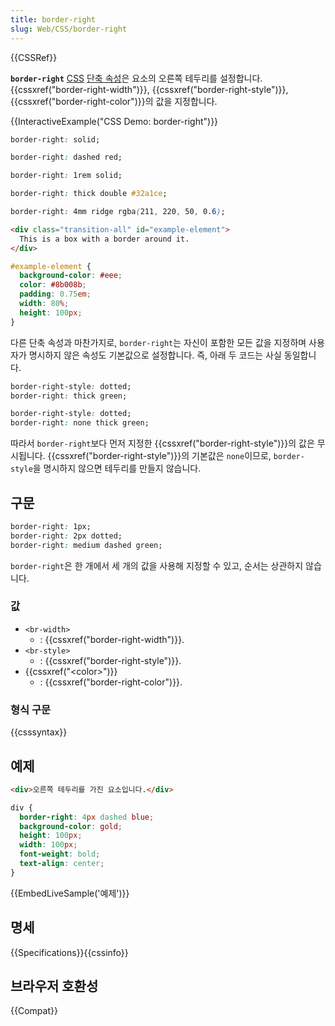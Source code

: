 ```yaml
---
title: border-right
slug: Web/CSS/border-right
---
```


{{CSSRef}}

**`border-right`** [CSS](/ko/docs/Web/CSS) [단축 속성](/ko/docs/Web/CSS/Shorthand_properties)은 요소의 오른쪽 테두리를 설정합니다. {{cssxref("border-right-width")}}, {{cssxref("border-right-style")}}, {{cssxref("border-right-color")}}의 값을 지정합니다.

{{InteractiveExample("CSS Demo: border-right")}}

```css interactive-example-choice
border-right: solid;
```

```css interactive-example-choice
border-right: dashed red;
```

```css interactive-example-choice
border-right: 1rem solid;
```

```css interactive-example-choice
border-right: thick double #32a1ce;
```

```css interactive-example-choice
border-right: 4mm ridge rgba(211, 220, 50, 0.6);
```

```html interactive-example
<div class="transition-all" id="example-element">
  This is a box with a border around it.
</div>
```

```css interactive-example
#example-element {
  background-color: #eee;
  color: #8b008b;
  padding: 0.75em;
  width: 80%;
  height: 100px;
}
```

다른 단축 속성과 마찬가지로, `border-right`는 자신이 포함한 모든 값을 지정하며 사용자가 명시하지 않은 속성도 기본값으로 설정합니다. 즉, 아래 두 코드는 사실 동일합니다.

```css
border-right-style: dotted;
border-right: thick green;
```

```css
border-right-style: dotted;
border-right: none thick green;
```

따라서 `border-right`보다 먼저 지정한 {{cssxref("border-right-style")}}의 값은 무시됩니다. {{cssxref("border-right-style")}}의 기본값은 `none`이므로, `border-style`을 명시하지 않으면 테두리를 만들지 않습니다.

## 구문

```css
border-right: 1px;
border-right: 2px dotted;
border-right: medium dashed green;
```

`border-right`은 한 개에서 세 개의 값을 사용해 지정할 수 있고, 순서는 상관하지 않습니다.

### 값

- `<br-width>`
  - : {{cssxref("border-right-width")}}.
- `<br-style>`
  - : {{cssxref("border-right-style")}}.
- {{cssxref("&lt;color&gt;")}}
  - : {{cssxref("border-right-color")}}.

### 형식 구문

{{csssyntax}}

## 예제

```html
<div>오른쪽 테두리를 가진 요소입니다.</div>
```

```css
div {
  border-right: 4px dashed blue;
  background-color: gold;
  height: 100px;
  width: 100px;
  font-weight: bold;
  text-align: center;
}
```

{{EmbedLiveSample('예제')}}

## 명세

{{Specifications}}{{cssinfo}}

## 브라우저 호환성

{{Compat}}

